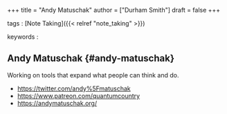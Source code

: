 +++
title = "Andy Matuschak"
author = ["Durham Smith"]
draft = false
+++

tags
: [Note Taking]({{< relref "note_taking" >}})

keywords
:


## Andy Matuschak {#andy-matuschak}

Working on tools that expand what people can think and do.

-   <https://twitter.com/andy%5Fmatuschak>
-   <https://www.patreon.com/quantumcountry>
-   <https://andymatuschak.org/>

